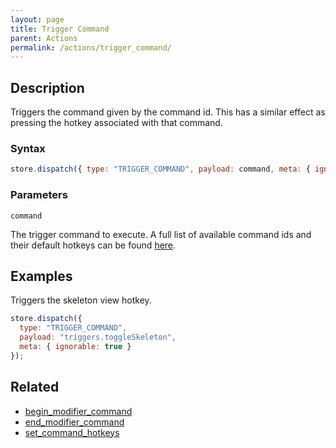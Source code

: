 ```yaml
---
layout: page
title: Trigger Command
parent: Actions
permalink: /actions/trigger_command/
---
```


## Description

Triggers the command given by the command id. This has a similar effect as pressing the hotkey associated with that command.

### Syntax

```js
store.dispatch({ type: "TRIGGER_COMMAND", payload: command, meta: { ignorable: true } });
```

### Parameters

`command`

The trigger command to execute. A full list of available command ids and their default hotkeys can be found [here](../External/commands.json).

## Examples

Triggers the skeleton view hotkey.

```js
store.dispatch({
  type: "TRIGGER_COMMAND",
  payload: "triggers.toggleSkeleton",
  meta: { ignorable: true }
});
```

## Related

- [begin_modifier_command](./begin_modifier_command.md)
- [end_modifier_command](./end_modifier_command.md)
- [set_command_hotkeys](./set_command_hotkeys.md)